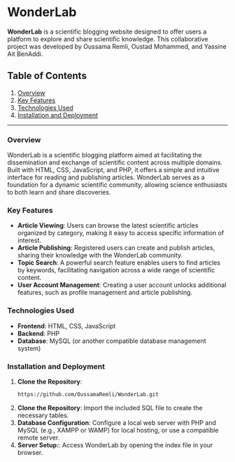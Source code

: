 # WonderLab

**WonderLab** is a scientific blogging website designed to offer users a platform to explore and share scientific knowledge. This collaborative project was developed by Oussama Remli, Oustad Mohammed, and Yassine Ait BenAddi.

## Table of Contents

1. [Overview](#overview)
2. [Key Features](#key-features)
3. [Technologies Used](#technologies-used)
4. [Installation and Deployment](#installation-and-deployment)

---

### Overview

WonderLab is a scientific blogging platform aimed at facilitating the dissemination and exchange of scientific content across multiple domains. Built with HTML, CSS, JavaScript, and PHP, it offers a simple and intuitive interface for reading and publishing articles. WonderLab serves as a foundation for a dynamic scientific community, allowing science enthusiasts to both learn and share discoveries.

### Key Features

- **Article Viewing**: Users can browse the latest scientific articles organized by category, making it easy to access specific information of interest.
- **Article Publishing**: Registered users can create and publish articles, sharing their knowledge with the WonderLab community.
- **Topic Search**: A powerful search feature enables users to find articles by keywords, facilitating navigation across a wide range of scientific content.
- **User Account Management**: Creating a user account unlocks additional features, such as profile management and article publishing.

### Technologies Used

- **Frontend**: HTML, CSS, JavaScript
- **Backend**: PHP
- **Database**: MySQL (or another compatible database management system)

### Installation and Deployment

1. **Clone the Repository**:
   ```bash
   https://github.com/OussamaRemli/WonderLab.git
2. **Clone the Repository**:
   Import the included SQL file to create the necessary tables.
3. **Database Configuration**:
   Configure a local web server with PHP and MySQL (e.g., XAMPP or WAMP) for local hosting, or use a compatible remote server.
4. **Server Setup:**:
   Access WonderLab by opening the index file in your browser.


